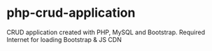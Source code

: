 # php-crud-application
CRUD application created with PHP, MySQL and Bootstrap.
Required Internet for loading Bootstrap & JS CDN
